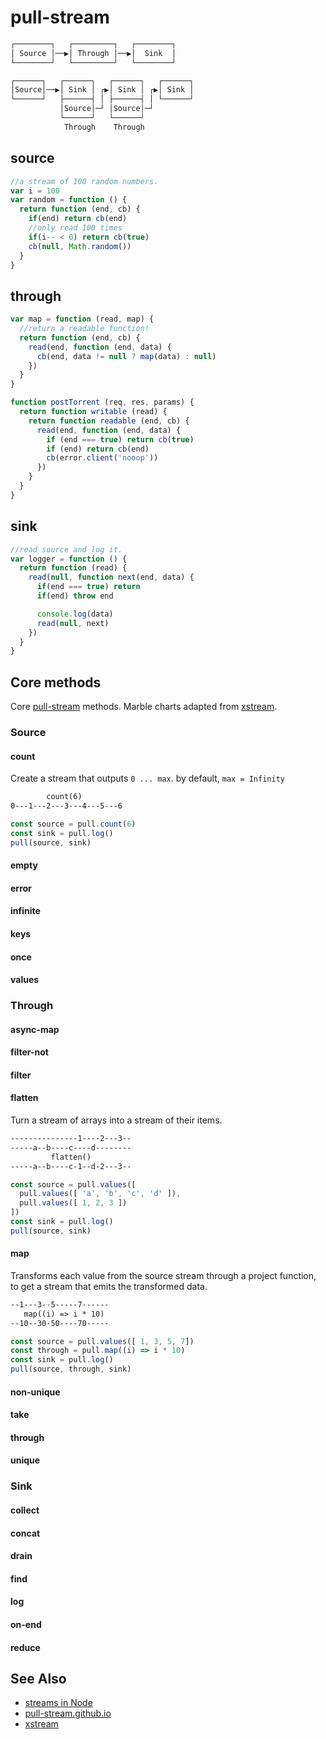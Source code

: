 # pull-stream

```txt
┌────────┐   ┌─────────┐   ┌────────┐
│ Source │──▶│ Through │──▶│  Sink  │
└────────┘   └─────────┘   └────────┘
```

```txt
┌──────┐   ┌──────┐   ┌──────┐   ┌──────┐
│Source│──▶│ Sink │ ┌▶│ Sink │ ┌▶│ Sink │
└──────┘   ├──────┤ │ ├──────┤ │ └──────┘
           │Source│─┘ │Source│─┘
           └──────┘   └──────┘
            Through    Through
```

## source
```js
//a stream of 100 random numbers.
var i = 100
var random = function () {
  return function (end, cb) {
    if(end) return cb(end)
    //only read 100 times
    if(i-- < 0) return cb(true)
    cb(null, Math.random())
  }
}
```

## through
```js
var map = function (read, map) {
  //return a readable function!
  return function (end, cb) {
    read(end, function (end, data) {
      cb(end, data != null ? map(data) : null)
    })
  }
}
```
```js
function postTorrent (req, res, params) {
  return function writable (read) {
    return function readable (end, cb) {
      read(end, function (end, data) {
        if (end === true) return cb(true)
        if (end) return cb(end)
        cb(error.client('nooop'))
      })
    }
  }
}
```

## sink
```js
//read source and log it.
var logger = function () {
  return function (read) {
    read(null, function next(end, data) {
      if(end === true) return
      if(end) throw end

      console.log(data)
      read(null, next)
    })
  }
}
```

## Core methods
Core [pull-stream][ps] methods. Marble charts adapted from [xstream][xstream].

### Source
#### count
Create a stream that outputs `0 ... max`. by default, `max = Infinity`
```txt
        count(6)
0---1---2---3---4---5---6
```
```js
const source = pull.count(6)
const sink = pull.log()
pull(source, sink)
```

#### empty
#### error
#### infinite
#### keys
#### once
#### values

### Through
#### async-map
#### filter-not
#### filter
#### flatten
Turn a stream of arrays into a stream of their items.
```txt
---------------1----2---3--
-----a--b----c----d--------
         flatten()
-----a--b----c-1--d-2---3--
```
```js
const source = pull.values([
  pull.values([ 'a', 'b', 'c', 'd' ]),
  pull.values([ 1, 2, 3 ])
])
const sink = pull.log()
pull(source, sink)
```

#### map
Transforms each value from the source stream through a project function, to get
a stream that emits the transformed data.
```txt
--1---3--5-----7------
   map((i) => i * 10)
--10--30-50----70-----
```
```js
const source = pull.values([ 1, 3, 5, 7])
const through = pull.map((i) => i * 10)
const sink = pull.log()
pull(source, through, sink)
```

#### non-unique
#### take
#### through
#### unique

### Sink
#### collect
#### concat
#### drain
#### find
#### log
#### on-end
#### reduce

## See Also
- [streams in Node](https://medium.com/@yoshuawuyts/streams-in-node-ab9f13e15d5)
- [pull-stream.github.io][ps]
- [xstream][xstream]

[ps]: https://pull-stream.github.io/
[xstream]: https://github.com/staltz/xstream
